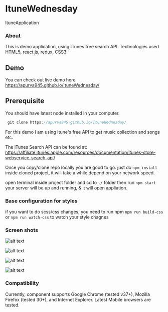 # ItuneWednesday
ItuneApplication
### About

This is demo application, using iTunes free search API. Technologies used HTML5, react.js,  redux, CSS3

## Demo 

You can check out live demo here https://apurva945.github.io/ItuneWednesday/

## Prerequisite 

You should have latest node installed in your computer.

``` javascript 
 git clone https://apurva945.github.io/ItuneWednesday/
````


For this demo I am using Itune's free API to get music collection and songs etc.

The iTunes Search API can be found at:
https://affiliate.itunes.apple.com/resources/documentation/itunes-store-webservice-search-api/

 
Once you copy/clone repo locally you are good to go. just do ```npm install``` inside cloned project, it will take a while depend on your network speed.

open terminal inside project folder and cd to ```./``` folder then run ```npm start``` your server will be up and running, & it will open appliation. 


### Base configuration for styles

if you want to do scss/css changes, you need to run npm ```npm run build-css``` or ```npm run watch-css``` to watch your style chagnes 


### Screen shots

  
   ![alt text][one]
   
   [one]: screenshots/001.png "One"
   
   
     
   ![alt text][two]
   
   [two]: screenshots/002.png "Two"

   ![alt text][three]
   
   [three]: screenshots/003.png "Three"

   ![alt text][four]

   [four]: screenshots/004.png "Four"

  



 
### Compatibility
 
 Currently, component supports Google Chrome (tested v37+), Mozilla Firefox (tested 30+), and Internet Explorer. Latest Mobile browsers are tested.

